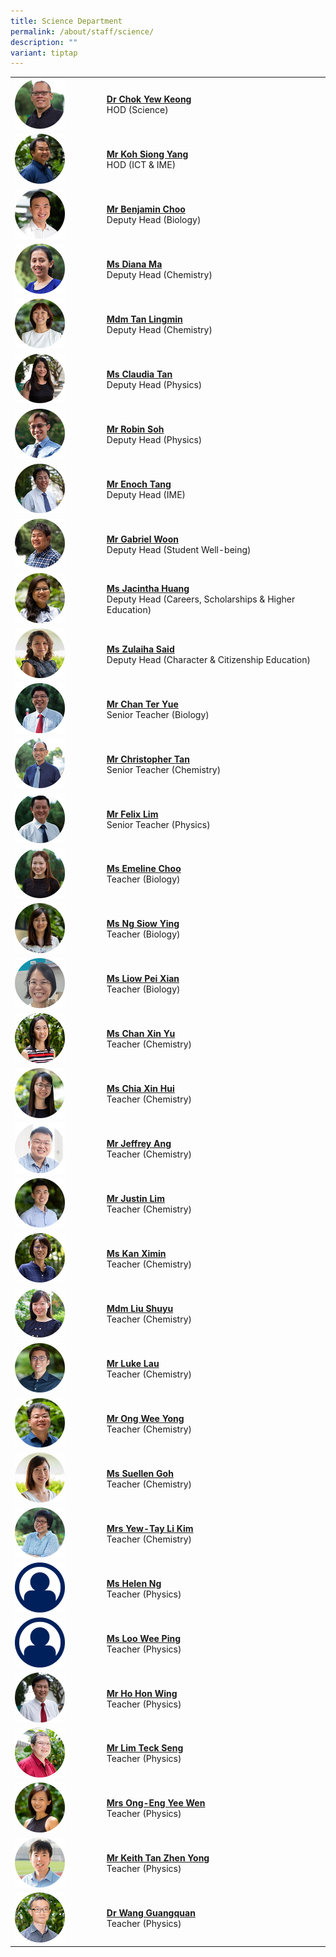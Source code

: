 ```yaml
---
title: Science Department
permalink: /about/staff/science/
description: ""
variant: tiptap
---
```

<table style="minWidth: 50px">
<colgroup>
<col>
<col>
</colgroup>
<tbody>
<tr>
<td rowspan="1" colspan="1"><a class="isomer-image-wrapper" href="mailto:chok.yew.keong@ejc.edu.sg"><img style="width: 60%;" height="auto" width="100%" src="/images/Staff/Sci-Chok-Yew-Keong_s.jpg"></a>
</td>
<td rowspan="1" colspan="1">
<p><strong><a href="mailto:chok.yew.keong@ejc.edu.sg" rel="noopener noreferrer nofollow" target="_blank">Dr Chok Yew Keong</a></strong> 
<br>HOD (Science)</p>
</td>
</tr>
<tr>
<td rowspan="1" colspan="1"><a class="isomer-image-wrapper" href="mailto:koh.siong.yang@ejc.edu.sg"><img style="width: 60%;" height="auto" width="100%" src="/images/Staff/Sci-Koh-Siong-Yang_s.jpg"></a>
</td>
<td rowspan="1" colspan="1">
<p><strong><a href="mailto:koh.siong.yang@ejc.edu.sg" rel="noopener noreferrer nofollow" target="_blank">Mr Koh Siong Yang</a></strong> 
<br>HOD (ICT &amp; IME)</p>
</td>
</tr>
<tr>
<td rowspan="1" colspan="1"><a class="isomer-image-wrapper" href="mailto:benjamin.choo@ejc.edu.sg"><img style="width: 60%;" height="auto" width="100%" src="/images/Staff/Sci-Benjamin-Choo_s.jpg"></a>
</td>
<td rowspan="1" colspan="1">
<p><strong><a href="mailto:benjamin.choo@ejc.edu.sg" rel="noopener noreferrer nofollow" target="_blank">Mr Benjamin Choo</a></strong> 
<br>Deputy Head (Biology)</p>
</td>
</tr>
<tr>
<td rowspan="1" colspan="1"><a class="isomer-image-wrapper" href="mailto:diana.ma@ejc.edu.sg"><img style="width: 60%;" height="auto" width="100%" src="/images/Staff/Sci-Diana-Ma_s.jpg"></a>
</td>
<td rowspan="1" colspan="1">
<p><strong><a href="mailto:diana.ma@ejc.edu.sg" rel="noopener noreferrer nofollow" target="_blank">Ms Diana Ma</a></strong> 
<br>Deputy Head (Chemistry)</p>
</td>
</tr>
<tr>
<td rowspan="1" colspan="1"><a class="isomer-image-wrapper" href="mailto:tan.lingmin@ejc.edu.sg"><img style="width: 60%;" height="auto" width="100%" alt="" src="/images/Staff/Sci_Tan_Lingmin.jpg"></a>
</td>
<td rowspan="1" colspan="1">
<p><strong><a href="mailto:tan.lingmin@ejc.edu.sg" rel="noopener noreferrer nofollow" target="_blank">Mdm Tan Lingmin</a></strong> 
<br>Deputy Head (Chemistry)</p>
</td>
</tr>
<tr>
<td rowspan="1" colspan="1"><a class="isomer-image-wrapper" href="mailto:claudia.tan@ejc.edu.sg"><img style="width: 60%;" height="auto" width="100%" src="/images/Staff/Sci-Claudia-Tan_s.jpg"></a>
</td>
<td rowspan="1" colspan="1">
<p><strong><a href="mailto:claudia.tan@ejc.edu.sg" rel="noopener noreferrer nofollow" target="_blank">Ms Claudia Tan</a></strong> 
<br>Deputy Head (Physics)</p>
</td>
</tr>
<tr>
<td rowspan="1" colspan="1"><a class="isomer-image-wrapper" href="mailto:robin.soh@ejc.edu.sg"><img style="width: 60%;" height="auto" width="100%" src="/images/Staff/Sci-Soh-Yong-Li_s-1.jpg"></a>
</td>
<td rowspan="1" colspan="1">
<p><strong><a href="mailto:robin.soh@ejc.edu.sg" rel="noopener noreferrer nofollow" target="_blank">Mr Robin Soh</a></strong> 
<br>Deputy Head (Physics)</p>
</td>
</tr>
<tr>
<td rowspan="1" colspan="1"><a class="isomer-image-wrapper" href="mailto:enoch.tang@ejc.edu.sg"><img style="width: 60%;" height="auto" width="100%" src="/images/Staff/Sci-Enoch-Tang_s.jpg"></a>
</td>
<td rowspan="1" colspan="1">
<p><strong><a href="mailto:enoch.tang@ejc.edu.sg" rel="noopener noreferrer nofollow" target="_blank">Mr Enoch Tang</a></strong> 
<br>Deputy Head (IME)</p>
</td>
</tr>
<tr>
<td rowspan="1" colspan="1"><a class="isomer-image-wrapper" href="mailto:gabriel.woon@ejc.edu.sg"><img style="width: 60%;" height="auto" width="100%" src="/images/Staff/Sci-Gabriel-Woon_s.jpg"></a>
</td>
<td rowspan="1" colspan="1">
<p><strong><a href="mailto:gabriel.woon@ejc.edu.sg" rel="noopener noreferrer nofollow" target="_blank">Mr Gabriel Woon</a></strong> 
<br>Deputy Head (Student Well-being)</p>
</td>
</tr>
<tr>
<td rowspan="1" colspan="1"><a class="isomer-image-wrapper" href="mailto:jacintha.huang@ejc.edu.sg"><img style="width: 60%;" height="auto" width="100%" src="/images/Staff/Sci-Jacintha-Huang_s.jpg"></a>
</td>
<td rowspan="1" colspan="1">
<p><strong><a href="mailto:jacintha.huang@ejc.edu.sg" rel="noopener noreferrer nofollow" target="_blank">Ms Jacintha Huang</a><br></strong>Deputy
Head (Careers, Scholarships &amp; Higher Education)</p>
</td>
</tr>
<tr>
<td rowspan="1" colspan="1"><a class="isomer-image-wrapper" href="mailto:zulaiha.said@ejc.edu.sg"><img style="width: 60%;" height="auto" width="100%" src="/images/Staff/Sci-Zulaiha-Said_s.jpg"></a>
</td>
<td rowspan="1" colspan="1">
<p><strong><a href="mailto:zulaiha.said@ejc.edu.sg" rel="noopener noreferrer nofollow" target="_blank">Ms Zulaiha Said</a></strong> 
<br>Deputy Head (Character &amp; Citizenship Education)</p>
</td>
</tr>
<tr>
<td rowspan="1" colspan="1"><a class="isomer-image-wrapper" href="mailto:chan.ter.yue@ejc.edu.sg"><img style="width: 60%;" height="auto" width="100%" src="/images/Staff/Sci-Chan-Ter-Yue_s.jpg"></a>
</td>
<td rowspan="1" colspan="1">
<p><strong><a href="mailto:chan.ter.yue@ejc.edu.sg" rel="noopener noreferrer nofollow" target="_blank">Mr Chan Ter Yue</a></strong> 
<br>Senior Teacher (Biology)</p>
</td>
</tr>
<tr>
<td rowspan="1" colspan="1"><a class="isomer-image-wrapper" href="mailto:christopher.tan@ejc.edu.sg"><img style="width: 60%;" height="auto" width="100%" src="/images/Staff/Sci-Christopher-Tan_s.jpg"></a>
</td>
<td rowspan="1" colspan="1">
<p><strong><a href="mailto:christopher.tan@ejc.edu.sg" rel="noopener noreferrer nofollow" target="_blank">Mr Christopher Tan</a></strong> 
<br>Senior Teacher (Chemistry)</p>
</td>
</tr>
<tr>
<td rowspan="1" colspan="1"><a class="isomer-image-wrapper" href="mailto:felix.lim@ejc.edu.sg"><img style="width: 60%;" height="auto" width="100%" src="/images/Staff/Sci-Felix-Lim_s.jpg"></a>
</td>
<td rowspan="1" colspan="1">
<p><strong><a href="mailto:felix.lim@ejc.edu.sg" rel="noopener noreferrer nofollow" target="_blank">Mr Felix Lim</a></strong> 
<br>Senior Teacher (Physics)</p>
</td>
</tr>
<tr>
<td rowspan="1" colspan="1"><a class="isomer-image-wrapper" href="mailto:emeline.choo@ejc.edu.sg"><img style="width: 60%;" height="auto" width="100%" src="/images/Staff/Sci-Emeline-Choo_s.jpg"></a>
</td>
<td rowspan="1" colspan="1">
<p><strong><a href="mailto:emeline.choo@ejc.edu.sg" rel="noopener noreferrer nofollow" target="_blank">Ms Emeline Choo</a></strong> 
<br>Teacher (Biology)</p>
</td>
</tr>
<tr>
<td rowspan="1" colspan="1"><a class="isomer-image-wrapper" href="mailto:ng.siow.ying@ejc.edu.sg"><img style="width: 60%;" height="auto" width="100%" src="/images/Staff/Sci-Ng-Siow-Ying_s.jpg"></a>
</td>
<td rowspan="1" colspan="1">
<p><strong><a href="mailto:ng.siow.ying@ejc.edu.sg" rel="noopener noreferrer nofollow" target="_blank">Ms Ng Siow Ying</a></strong> 
<br>Teacher (Biology)</p>
</td>
</tr>
<tr>
<td rowspan="1" colspan="1">
<div class="isomer-image-wrapper">
<img style="width: 60%;" height="auto" width="100%" alt="" src="/images/Staff/Sci_LiowHuiXian.jpg">
</div>
</td>
<td rowspan="1" colspan="1">
<p><strong><a href="mailto:liow.pei.xian@ejc.edu.sg" rel="noopener nofollow" target="_blank">Ms Liow Pei Xian</a></strong>
<br>Teacher (Biology)</p>
</td>
</tr>
<tr>
<td rowspan="1" colspan="1"><a class="isomer-image-wrapper" href="mailto:chan.xin.yu@ejc.edu.sg"><img style="width: 60%;" height="auto" width="100%" src="/images/Staff/Chan-Xin-Yu-s.jpg"></a>
</td>
<td rowspan="1" colspan="1">
<p><strong><a href="mailto:chan.xin.yu@ejc.edu.sg" rel="noopener noreferrer nofollow" target="_blank">Ms Chan Xin Yu</a></strong> 
<br>Teacher (Chemistry)</p>
</td>
</tr>
<tr>
<td rowspan="1" colspan="1"><a class="isomer-image-wrapper" href="mailto:chia.xin.hui@ejc.edu.sg"><img style="width: 60%;" height="auto" width="100%" src="/images/Staff/Sci-Chia-Xin-Hui_s.jpg"></a>
</td>
<td rowspan="1" colspan="1">
<p><strong><a href="mailto:chia.xin.hui@ejc.edu.sg" rel="noopener noreferrer nofollow" target="_blank">Ms Chia Xin Hui</a></strong> 
<br>Teacher (Chemistry)</p>
</td>
</tr>
<tr>
<td rowspan="1" colspan="1">
<div class="isomer-image-wrapper">
<img style="width: 60%;" height="auto" width="100%" alt="" src="/images/Staff/Sci_JeffreyAng.jpg">
</div>
</td>
<td rowspan="1" colspan="1">
<p><strong><a href="mailto:jeffrey.ang@ejc.edu.sg" rel="noopener nofollow" target="_blank">Mr Jeffrey Ang</a></strong>
<br>Teacher (Chemistry)</p>
</td>
</tr>
<tr>
<td rowspan="1" colspan="1"><a class="isomer-image-wrapper" href="mailto:justin.lim@ejc.edu.sg"><img style="width: 60%;" height="auto" width="100%" alt="" src="/images/Staff/Sci_Justin_Lim.jpg"></a>
</td>
<td rowspan="1" colspan="1">
<p><strong><a href="mailto:justin.lim@ejc.edu.sg" rel="noopener noreferrer nofollow" target="_blank">Mr Justin Lim</a></strong> 
<br>Teacher (Chemistry)</p>
</td>
</tr>
<tr>
<td rowspan="1" colspan="1"><a class="isomer-image-wrapper" href="mailto:kan.ximin@ejc.edu.sg"><img style="width: 60%;" height="auto" width="100%" alt="" src="/images/Staff/Sci_Kan_Ximin.jpg"></a>
</td>
<td rowspan="1" colspan="1">
<p><strong><a href="mailto:kan.ximin@ejc.edu.sg" rel="noopener noreferrer nofollow" target="_blank">Ms Kan Ximin</a></strong>
<br>Teacher (Chemistry)</p>
</td>
</tr>
<tr>
<td rowspan="1" colspan="1"><a class="isomer-image-wrapper" href="mailto:liu.shuyu@ejc.edu.sg"><img style="width: 60%;" height="auto" width="100%" src="/images/Staff/Sci-Liu-Shuyu_s-1.jpg"></a>
</td>
<td rowspan="1" colspan="1">
<p><strong><a href="mailto:liu.shuyu@ejc.edu.sg" rel="noopener noreferrer nofollow" target="_blank">Mdm Liu Shuyu</a></strong> 
<br>Teacher (Chemistry)</p>
</td>
</tr>
<tr>
<td rowspan="1" colspan="1">
<div class="isomer-image-wrapper">
<img style="width: 60%;" height="auto" width="100%" alt="" src="/images/Staff/Sci_Luke_Lau.jpg">
</div>
</td>
<td rowspan="1" colspan="1">
<p><strong><a href="mailto:luke.lau@ejc.edu.sg" rel="noopener nofollow" target="_blank">Mr Luke Lau</a></strong>
<br>Teacher (Chemistry)</p>
</td>
</tr>
<tr>
<td rowspan="1" colspan="1"><a class="isomer-image-wrapper" href="mailto:ong.wee.yong@ejc.edu.sg"><img style="width: 60%;" height="auto" width="100%" src="/images/Staff/Sci-Ong-Wee-Yong_s.jpg"></a>
</td>
<td rowspan="1" colspan="1">
<p><strong><a href="mailto:ong.wee.yong@ejc.edu.sg" rel="noopener noreferrer nofollow" target="_blank">Mr Ong Wee Yong</a></strong> 
<br>Teacher (Chemistry)</p>
</td>
</tr>
<tr>
<td rowspan="1" colspan="1"><a class="isomer-image-wrapper" href="mailto:suellen.goh@ejc.edu.sg"><img style="width: 60%;" height="auto" width="100%" alt="" src="/images/Staff/Sci_Suellen_Goh_s.jpg"></a>
</td>
<td rowspan="1" colspan="1">
<p><strong><a href="mailto:suellen.goh@ejc.edu.sg" rel="noopener noreferrer nofollow" target="_blank">Ms Suellen Goh</a></strong> 
<br>Teacher (Chemistry)</p>
</td>
</tr>
<tr>
<td rowspan="1" colspan="1"><a class="isomer-image-wrapper" href="mailto:tay.li.kim@ejc.edu.sg"><img style="width: 60%;" height="auto" width="100%" src="/images/Staff/Sci-Tay-Li-Kim_s.jpg"></a>
</td>
<td rowspan="1" colspan="1">
<p><strong><a href="mailto:tay.li.kim@ejc.edu.sg" rel="noopener noreferrer nofollow" target="_blank">Mrs Yew-Tay Li Kim</a></strong> 
<br>Teacher (Chemistry)</p>
</td>
</tr>
<tr>
<td rowspan="1" colspan="1">
<div class="isomer-image-wrapper">
<img style="width: 60%;" height="auto" width="100%" alt="" src="/images/Staff/Staff-Profile.png">
</div>
</td>
<td rowspan="1" colspan="1">
<p><strong><a href="mailto:helen.ng@ejc.edu.sg" rel="noopener nofollow" target="_blank">Ms Helen Ng</a></strong>
<br>Teacher (Physics)</p>
</td>
</tr>
<tr>
<td rowspan="1" colspan="1">
<div class="isomer-image-wrapper">
<img style="width: 60%;" height="auto" width="100%" alt="" src="/images/Staff/Staff-Profile.png">
</div>
</td>
<td rowspan="1" colspan="1">
<p><strong><a href="mailto:loo.wee.ping@ejc.edu.sg" rel="noopener nofollow" target="_blank">Ms Loo Wee Ping</a></strong>
<br>Teacher (Physics)</p>
</td>
</tr>
<tr>
<td rowspan="1" colspan="1"><a class="isomer-image-wrapper" href="mailto:ho.hon.wing@ejc.edu.sg"><img style="width: 60%;" height="auto" width="100%" src="/images/Staff/Sci-Ho-Hon-Wing_s.jpg"></a>
</td>
<td rowspan="1" colspan="1">
<p><strong><a href="mailto:ho.hon.wing@ejc.edu.sg" rel="noopener noreferrer nofollow" target="_blank">Mr Ho Hon Wing</a> </strong>
<br>Teacher (Physics)</p>
</td>
</tr>
<tr>
<td rowspan="1" colspan="1"><a class="isomer-image-wrapper" href="mailto:lim.teck.seng@ejc.edu.sg"><img style="width: 60%;" height="auto" width="100%" src="/images/Staff/Lim-Teck-Seng-s.jpg"></a>
</td>
<td rowspan="1" colspan="1">
<p><strong><a href="mailto:lim.teck.seng@ejc.edu.sg" rel="noopener noreferrer nofollow" target="_blank">Mr Lim Teck Seng</a></strong> 
<br>Teacher (Physics)</p>
</td>
</tr>
<tr>
<td rowspan="1" colspan="1"><a class="isomer-image-wrapper" href="mailto:eng.yee.wen@ejc.edu.sg"><img style="width: 60%;" height="auto" width="100%" src="/images/Staff/Sci-Ong-Eng-Yee-Wen_s.jpg"></a>
</td>
<td rowspan="1" colspan="1">
<p><strong><a href="mailto:eng.yee.wen@ejc.edu.sg" rel="noopener noreferrer nofollow" target="_blank">Mrs Ong-Eng Yee Wen</a></strong> 
<br>Teacher (Physics)</p>
</td>
</tr>
<tr>
<td rowspan="1" colspan="1"><a class="isomer-image-wrapper" href="mailto:tan.zhen.yong@ejc.edu.sg"><img style="width: 60%;" height="auto" width="100%" src="/images/Staff/Sci-Tan-Zheng-Yong_s.jpg"></a>
</td>
<td rowspan="1" colspan="1">
<p><strong><a href="mailto:tan.zhen.yong@ejc.edu.sg" rel="noopener noreferrer nofollow" target="_blank">Mr Keith Tan Zhen Yong</a></strong> 
<br>Teacher (Physics)</p>
</td>
</tr>
<tr>
<td rowspan="1" colspan="1"><a class="isomer-image-wrapper" href="mailto:wang.guangquan@ejc.edu.sg"><img style="width: 60%;" height="auto" width="100%" src="/images/Staff/Wang-Guangquan-s.jpg"></a>
</td>
<td rowspan="1" colspan="1">
<p><strong><a href="mailto:wang.guangquan@ejc.edu.sg" rel="noopener noreferrer nofollow" target="_blank">Dr Wang Guangquan</a></strong> 
<br>Teacher (Physics)</p>
</td>
</tr>
</tbody>
</table>
<p></p>
<p></p>